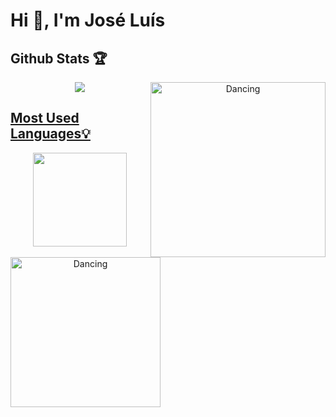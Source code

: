 # Hi 👋, I'm José Luís

## Github Stats 🏆

<div align="center">
  <a href="https://github.com/joseluis-rt">
  <img align="right" alt="Dancing" width="280" src="https://studio.code.org/media?u=https%3A%2F%2Fdiscordemoji.com%2Fassets%2Femoji%2F8738_Penguin_Hawai_Dance.gif"/>
  <img height="left" src="https://github-readme-stats.vercel.app/api?username=joseluis-rt&show_icons=true&theme=default"/>
</div>


##  Most Used Languages💡
  
<div align="center">
   <img align="left" alt="Dancing" width="240" src="https://static.wikia.nocookie.net/e8a5a817-0771-4829-b984-598fd7fa0aa3/scale-to-width/755"/>
   <img height="150" src="https://github-readme-stats.vercel.app/api/top-langs/?username=joseluis-rt&layout=compact&langs_count=7&theme=default"/>
</div>
  
